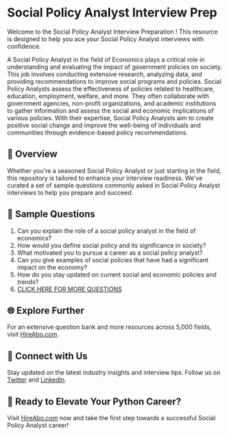 # Social Policy Analyst Interview Prep

Welcome to the Social Policy Analyst Interview Preparation ! This resource is designed to help you ace your Social Policy Analyst interviews with confidence.

A Social Policy Analyst in the field of Economics plays a critical role in understanding and evaluating the impact of government policies on society. This job involves conducting extensive research, analyzing data, and providing recommendations to improve social programs and policies. Social Policy Analysts assess the effectiveness of policies related to healthcare, education, employment, welfare, and more. They often collaborate with government agencies, non-profit organizations, and academic institutions to gather information and assess the social and economic implications of various policies. With their expertise, Social Policy Analysts aim to create positive social change and improve the well-being of individuals and communities through evidence-based policy recommendations.

## 🚀 Overview

Whether you're a seasoned Social Policy Analyst or just starting in the field, this repository is tailored to enhance your interview readiness. We've curated a set of sample questions commonly asked in Social Policy Analyst interviews to help you prepare and succeed.

## 📝 Sample Questions

1. Can you explain the role of a social policy analyst in the field of economics?
2. How would you define social policy and its significance in society?
3. What motivated you to pursue a career as a social policy analyst?
4. Can you give examples of social policies that have had a significant impact on the economy?
5. How do you stay updated on current social and economic policies and trends?
6. [CLICK HERE FOR MORE QUESTIONS](https://hireabo.com/job/7_4_33/Social%20Policy%20Analyst)

## 🌐 Explore Further

For an extensive question bank and more resources across 5,000 fields, visit [HireAbo.com](https://www.hireabo.com).

## 📱 Connect with Us

Stay updated on the latest industry insights and interview tips. Follow us on [Twitter](https://twitter.com/hireabo) and [LinkedIn](https://www.linkedin.com/in/hire-abo-3609972a8/).

## 🚀 Ready to Elevate Your Python Career?

Visit [HireAbo.com](https://www.hireabo.com) now and take the first step towards a successful Social Policy Analyst career!